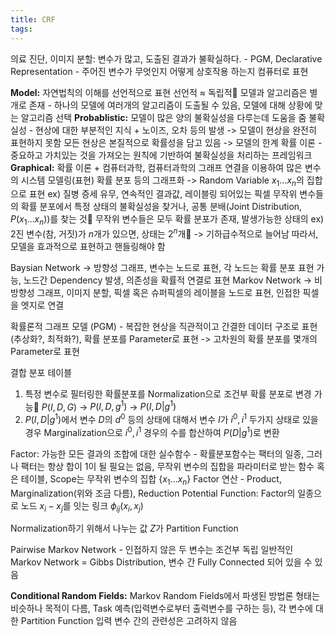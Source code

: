 ```yaml
---
title: CRF
tags:
---
```


의료 진단, 이미지 분할: 변수가 많고, 도출된 결과가 불확실하다. - PGM, Declarative Representation - 주어진 변수가 무엇인지 어떻게 상호작용 하는지 컴퓨터로 표현

**Model:** 자연법칙의 이해를 선언적으로 표현 선언적 ≈ 독립적
모델과 알고리즘은 별개로 존재 - 하나의 모델에 여러개의 알고리즘이 도출될 수 있음, 모델에 대해 상황에 맞는 알고리즘 선택
**Probablistic:** 모델이 많은 양의 불확실성을 다루는데 도움을 줌
불확실성 - 현상에 대한 부분적인 지식 + 노이즈, 오차 등의 발생 -> 모델이 현상을 완전히 표현하지 못함
모든 현상은 본질적으로 확률성을 담고 있음 -> 모델의 한계
확률 이론 - 중요하고 가치있는 것을 가져오는 원칙에 기반하여 불확실성을 처리하는 프레임워크
**Graphical:** 확률 이론 + 컴퓨터과학, 컴퓨터과학의 그래프 연결을 이용하여 많은 변수의 시스템 모델링(표현)
확률 분포 등의 그래프화 -> Random Variable $x_1 ... x_n$의 집합으로 표현 ex) 질병 증세 유무, 연속적인 결과값, 레이블링 되어있는 픽셀
무작위 변수들의 확률 분포에서 특정 상태의 불확실성을 찾거나, 공통 분배(Joint Distribution, $P(x_1 ... x_n)$)를 찾는 것
무작위 변수들은 모두 확률 분포가 존재, 발생가능한 상태의 ex) 2진 변수(참, 거짓)가 $n$개가 있으면, 상태는 $2^n$개 -> 기하급수적으로 늘어남
따라서, 모델을 효과적으로 표현하고 핸들링해야 함

Baysian Network -> 방향성 그래프, 변수는 노드로 표현, 각 노드는 확률 분포 표현 가능, 노드간 Dependency 발생, 의존성을 확률적 연결로 표현
Markov Network -> 비방향성 그래프, 이미지 분할, 픽셀 혹은 슈퍼픽셀의 레이블을 노드로 표현, 인접한 픽셀을 엣지로 연결

확률론적 그래프 모델 (PGM) - 복잡한 현상을 직관적이고 간결한 데이터 구조로 표현 (추상화?, 최적화?), 확률 분포를 Parameter로 표현 -> 고차원의 확률 분포를 몇개의 Parameter로 표현

결합 분포 테이블
1. 특정 변수로 필터링한 확률분포를 Normalization으로 조건부 확률 분포로 변경 가능 $P(I, D, G)$ -> $P(I, D, g^1)$ -> $P(I, D | g^1)$
2. $P(I, D | g^1)$에서 변수 $D$의 $d^0$ 등의 상태에 대해서 변수 $I$가 $i^0, i^1$ 두가지 상태로 있을 경우 Marginalization으로 $i^0, i^1$ 경우의 수를 합산하여 $P(D | g^1)$로 변환

Factor: 가능한 모든 결과의 조합에 대한 실수함수 - 확률분포함수는 팩터의 일종, 그러나 팩터는 항상 합이 1이 될 필요는 없음, 무작위 변수의 집합을 파라미터로 받는 함수 혹은 테이블, Scope는 무작위 변수의 집합 $\{x_1 ... x_n\}$
Factor 연산 - Product, Marginalization(위와 조금 다름), Reduction
Potential Function: Factor의 일종으로 노드 $x_i - x_j$를 잇는 링크 $\phi_{ij}(x_i, x_j)$

Normalization하기 위해서 나누는 값 $Z$가 Partition Function

Pairwise Markov Network - 인접하지 않은 두 변수는 조건부 독립
일반적인 Markov Network = Gibbs Distribution, 변수 간 Fully Connected 되어 있을 수 있음

**Conditional Random Fields:** Markov Random Fields에서 파생된 방법론 형태는 비슷하나 목적이 다름, Task 예측(입력변수로부터 출력변수를 구하는 등), 각 변수에 대한 Partition Function
입력 변수 간의 관련성은 고려하지 않음